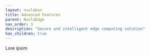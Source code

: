 ```yaml
---
layout: nuvlabox
title: Advanced Features
parent: NuvlaEdge
nav_order: 3
description: "Secure and intelligent edge computing solution"
has_children: true
---
```


Lore ipsim